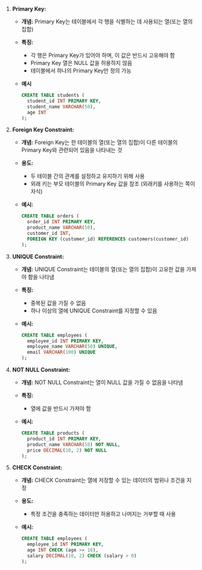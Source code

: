 1. **Primary Key:**
    - **개념:** Primary Key는 테이블에서 각 행을 식별하는 데 사용되는 열(또는 열의 집합)
    
    - **특징:**
        - 각 행은 Primary Key가 있어야 하며, 이 값은 반드시 고유해야 함
        - Primary Key 열은 NULL 값을 허용하지 않음
        - 테이블에서 하나의 Primary Key만 정의 가능
    
    - **예시**
        ```sql
        CREATE TABLE students (
          student_id INT PRIMARY KEY,
          student_name VARCHAR(50),
          age INT
        );
        ```
        



2. **Foreign Key Constraint:**
    - **개념:** Foreign Key는 한 테이블의 열(또는 열의 집합)이 다른 테이블의 Primary Key와 관련되어 있음을 나타내는 것
    
    - **용도:**
        - 두 테이블 간의 관계를 설정하고 유지하기 위해 사용
        - 외래 키는 부모 테이블의 Primary Key 값을 참조 (외래키를 사용하는 쪽이 자식)
    
    - **예시:**
        ```sql
        CREATE TABLE orders (
          order_id INT PRIMARY KEY,
          product_name VARCHAR(50),
          customer_id INT,
          FOREIGN KEY (customer_id) REFERENCES customers(customer_id)
        );
        ```
        



3. **UNIQUE Constraint:**
    - **개념:** UNIQUE Constraint는 테이블의 열(또는 열의 집합)이 고유한 값을 가져야 함을 나타냄
    
    - **특징:**
        - 중복된 값을 가질 수 없음
        - 하나 이상의 열에 UNIQUE Constraint를 지정할 수 있음
    
    - **예시:**
        ```sql
        CREATE TABLE employees (
          employee_id INT PRIMARY KEY,
          employee_name VARCHAR(50) UNIQUE,
          email VARCHAR(100) UNIQUE
        );
        ```
        



4. **NOT NULL Constraint:**
    - **개념:** NOT NULL Constraint는 열이 NULL 값을 가질 수 없음을 나타냄

    - **특징:**
        - 열에 값을 반드시 가져야 함
    - **예시:**

        ```sql
        CREATE TABLE products (
          product_id INT PRIMARY KEY,
          product_name VARCHAR(50) NOT NULL,
          price DECIMAL(10, 2) NOT NULL
        );
        ```
        



5. **CHECK Constraint:**
    - **개념:** CHECK Constraint는 열에 저장할 수 있는 데이터의 범위나 조건을 지정
    
    - **용도:**
        - 특정 조건을 충족하는 데이터만 허용하고 나머지는 거부할 때 사용
    
    - **예시:**
        ```sql
        CREATE TABLE employees (
          employee_id INT PRIMARY KEY,
          age INT CHECK (age >= 18),
          salary DECIMAL(10, 2) CHECK (salary > 0)
        );
        ```